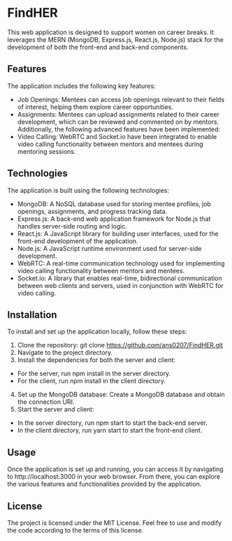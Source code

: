 # FindHER

This web application is designed to support women on career breaks. It leverages the MERN (MongoDB, Express.js, React.js, Node.js) stack for the development of both the front-end and back-end components.

## Features
The application includes the following key features:

* Job Openings: Mentees can access job openings relevant to their fields of interest, helping them explore career opportunities.
* Assignments: Mentees can upload assignments related to their career development, which can be reviewed and commented on by mentors.
  Additionally, the following advanced features have been implemented:
* Video Calling: WebRTC and Socket.io have been integrated to enable video calling functionality between mentors and mentees during mentoring sessions.

## Technologies
The application is built using the following technologies:

* MongoDB: A NoSQL database used for storing mentee profiles, job openings, assignments, and progress tracking data.
* Express.js: A back-end web application framework for Node.js that handles server-side routing and logic.
* React.js: A JavaScript library for building user interfaces, used for the front-end development of the application.
* Node.js: A JavaScript runtime environment used for server-side development.
* WebRTC: A real-time communication technology used for implementing video calling functionality between mentors and mentees.
* Socket.io: A library that enables real-time, bidirectional communication between web clients and servers, used in conjunction with WebRTC for video calling.

## Installation
To install and set up the application locally, follow these steps:

1. Clone the repository: git clone https://github.com/ans0207/FindHER.git
2. Navigate to the project directory.
3. Install the dependencies for both the server and client:
- For the server, run npm install in the server directory.
- For the client, run npm install in the client directory.
4. Set up the MongoDB database: Create a MongoDB database and obtain the connection URI.
5. Start the server and client:
- In the server directory, run npm start to start the back-end server.
- In the client directory, run yarn start to start the front-end client.


## Usage
Once the application is set up and running, you can access it by navigating to http://localhost:3000 in your web browser. From there, you can explore the various features and functionalities provided by the application.

## License
The project is licensed under the MIT License. Feel free to use and modify the code according to the terms of this license.

